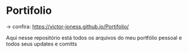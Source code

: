 # Portifolio

-> confira: https://victor-joness.github.io/Portifolio/

Aqui nesse repositório está todos os arquivos do meu portfólio pessoal e todos seus updates e comitts
